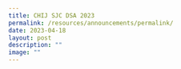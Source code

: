```yaml
---
title: CHIJ SJC DSA 2023
permalink: /resources/announcements/permalink/
date: 2023-04-18
layout: post
description: ""
image: ""
---
```

